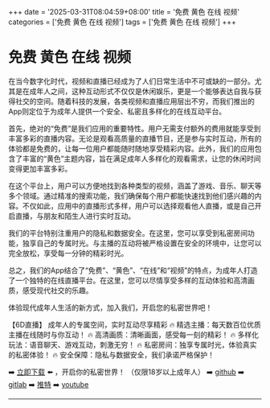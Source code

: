 +++
date = '2025-03-31T08:04:59+08:00'
title = '免费 黄色 在线 视频'
categories = ['免费 黄色 在线 视频']
tags = ['免费 黄色 在线 视频']
+++

# 免费 黄色 在线 视频

在当今数字化时代，视频和直播已经成为了人们日常生活中不可或缺的一部分。尤其是在成年人之间，这种互动形式不仅仅是休闲娱乐，更是一个能够表达自我与获得社交的空间。随着科技的发展，各类视频和直播应用层出不穷，而我们推出的App则定位于为成年人提供一个安全、私密且多样化的在线互动平台。

首先，绝对的“免费”是我们应用的重要特性。用户无需支付额外的费用就能享受到丰富多彩的直播内容。无论是观看高质量的直播节目，还是参与实时互动，所有的体验都是免费的，让每一位用户都能随时随地享受精彩内容。此外，我们的应用包含了丰富的“黄色”主题内容，旨在满足成年人多样化的观看需求，让您的休闲时间变得更加丰富多彩。

在这个平台上，用户可以方便地找到各种类型的视频，涵盖了游戏、音乐、聊天等多个领域。通过精准的搜索功能，我们确保每个用户都能快速找到他们感兴趣的内容。不仅如此，应用中的直播形式多样，用户可以选择观看他人直播，或是自己开启直播，与朋友和陌生人进行实时互动。

我们的平台特别注重用户的隐私和数据安全。在这里，您可以享受到私密房间功能，独享自己的专属时光。与主播的互动将被严格设置在安全的环境中，让您可以完全放松，享受每一分钟的精彩时光。

总之，我们的App结合了“免费”、“黄色”、“在线”和“视频”的特点，为成年人打造了一个独特的在线直播平台。在这里，您可以尽情享受多样的互动体验和高清画质，感受现代社交的乐趣。

体验现代成年人生活的新方式，加入我们，开启您的私密世界吧！

【6D直播】
成年人的专属空间，实时互动尽享精彩
🔥 精选主播：每天数百位优质主播在线随时与你互动！
🔥 高清画质：清晰画面，感受每一刻的精彩！
🔥 多样化玩法：语音聊天、游戏互动，刺激无穷！
🔥 私密房间：独享专属时光，体验真实的私密体验！
🔥 安全保障：隐私与数据安全，我们承诺严格保护！

➡️ [立即下载](https://down123.s3.ap-east-1.amazonaws.com/down/down.html?channelCode=blog) ⬅️ ，开启你的私密世界！ （仅限18岁以上成年人）
➡️ [github](https://aldult-live.github.io/)
➡️ [gitlab](https://seo-09598d.gitlab.io/)
➡️ [推特](https://x.com/wegame33)
➡️ [youtube](https://www.youtube.com/@6Dlive)

---
